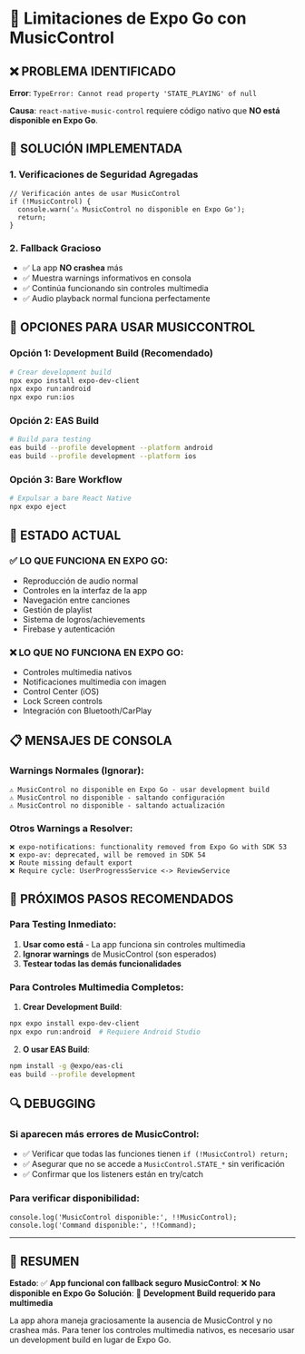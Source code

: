 # 🚨 Limitaciones de Expo Go con MusicControl

## ❌ PROBLEMA IDENTIFICADO

**Error**: `TypeError: Cannot read property 'STATE_PLAYING' of null`

**Causa**: `react-native-music-control` requiere código nativo que **NO está disponible en Expo Go**.

## 🔧 SOLUCIÓN IMPLEMENTADA

### 1. **Verificaciones de Seguridad Agregadas**
```tsx
// Verificación antes de usar MusicControl
if (!MusicControl) {
  console.warn('⚠️ MusicControl no disponible en Expo Go');
  return;
}
```

### 2. **Fallback Gracioso**
- ✅ La app **NO crashea** más
- ✅ Muestra warnings informativos en consola
- ✅ Continúa funcionando sin controles multimedia
- ✅ Audio playback normal funciona perfectamente

## 📱 OPCIONES PARA USAR MUSICCONTROL

### **Opción 1: Development Build (Recomendado)**
```bash
# Crear development build
npx expo install expo-dev-client
npx expo run:android
npx expo run:ios
```

### **Opción 2: EAS Build**
```bash
# Build para testing
eas build --profile development --platform android
eas build --profile development --platform ios
```

### **Opción 3: Bare Workflow**
```bash
# Expulsar a bare React Native
npx expo eject
```

## 🎯 ESTADO ACTUAL

### ✅ **LO QUE FUNCIONA EN EXPO GO:**
- Reproducción de audio normal
- Controles en la interfaz de la app
- Navegación entre canciones
- Gestión de playlist
- Sistema de logros/achievements
- Firebase y autenticación

### ❌ **LO QUE NO FUNCIONA EN EXPO GO:**
- Controles multimedia nativos
- Notificaciones multimedia con imagen
- Control Center (iOS)
- Lock Screen controls
- Integración con Bluetooth/CarPlay

## 📋 MENSAJES DE CONSOLA

### **Warnings Normales (Ignorar):**
```
⚠️ MusicControl no disponible en Expo Go - usar development build
⚠️ MusicControl no disponible - saltando configuración
⚠️ MusicControl no disponible - saltando actualización
```

### **Otros Warnings a Resolver:**
```
❌ expo-notifications: functionality removed from Expo Go with SDK 53
❌ expo-av: deprecated, will be removed in SDK 54
❌ Route missing default export
❌ Require cycle: UserProgressService <-> ReviewService
```

## 🚀 PRÓXIMOS PASOS RECOMENDADOS

### **Para Testing Inmediato:**
1. **Usar como está** - La app funciona sin controles multimedia
2. **Ignorar warnings** de MusicControl (son esperados)
3. **Testear todas las demás funcionalidades**

### **Para Controles Multimedia Completos:**
1. **Crear Development Build**:
```bash
npx expo install expo-dev-client
npx expo run:android  # Requiere Android Studio
```

2. **O usar EAS Build**:
```bash
npm install -g @expo/eas-cli
eas build --profile development
```

## 🔍 DEBUGGING

### **Si aparecen más errores de MusicControl:**
- ✅ Verificar que todas las funciones tienen `if (!MusicControl) return;`
- ✅ Asegurar que no se accede a `MusicControl.STATE_*` sin verificación
- ✅ Confirmar que los listeners están en try/catch

### **Para verificar disponibilidad:**
```tsx
console.log('MusicControl disponible:', !!MusicControl);
console.log('Command disponible:', !!Command);
```

---

## 📝 RESUMEN

**Estado**: ✅ **App funcional con fallback seguro**
**MusicControl**: ❌ **No disponible en Expo Go** 
**Solución**: 🔧 **Development Build requerido para multimedia**

La app ahora maneja graciosamente la ausencia de MusicControl y no crashea más. Para tener los controles multimedia nativos, es necesario usar un development build en lugar de Expo Go.